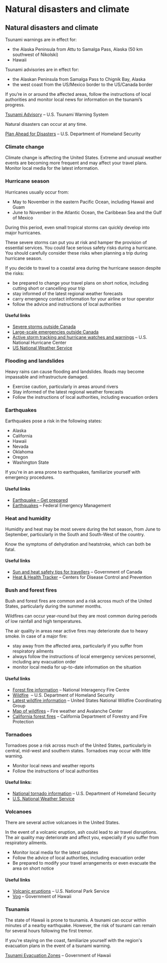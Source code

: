 # Natural disasters and climate

## Natural disasters and climate

Tsunami warnings are in effect for:

* the Alaska Peninsula from Attu to Samalga Pass, Alaska (50 km southwest of Nikolski)
* Hawaii

Tsunami advisories are in effect for:

* the Alaskan Peninsula from Samalga Pass to Chignik Bay, Alaska
* the west coast from the US/Mexico border to the US/Canada border

If you’re in or around the affected areas, follow the instructions of local authorities and monitor local news for information on the tsunami’s progress.

[Tsunami Advisory](http://www.tsunami.gov/) – U.S. Tsunami Warning System

Natural disasters can occur at any time.

[Plan Ahead for Disasters](https://www.ready.gov/) – U.S. Department of Homeland Security

### Climate change

Climate change is affecting the United States. Extreme and unusual weather events are becoming more frequent and may affect your travel plans. Monitor local media for the latest information.

### Hurricane season

Hurricanes usually occur from:

* May to November in the eastern Pacific Ocean, including Hawaii and Guam
* June to November in the Atlantic Ocean, the Caribbean Sea and the Gulf of Mexico

During this period, even small tropical storms can quickly develop into major hurricanes.

These severe storms can put you at risk and hamper the provision of essential services. You could face serious safety risks during a hurricane. You should carefully consider these risks when planning a trip during hurricane season.

If you decide to travel to a coastal area during the hurricane season despite the risks:

* be prepared to change your travel plans on short notice, including cutting short or cancelling your trip
* stay informed of the latest regional weather forecasts
* carry emergency contact information for your airline or tour operator
* follow the advice and instructions of local authorities

#### Useful links

* [Severe storms outside Canada](https://travel.gc.ca/travelling/health-safety/hurricanes-typhoons-cyclones-monsoons)
* [Large-scale emergencies outside Canada](https://travel.gc.ca/assistance/emergency-info/large-scale-emergencies-abroad)
* [Active storm tracking and hurricane watches and warnings](https://www.nhc.noaa.gov/) – U.S. National Hurricane Center
* [US National Weather Service](https://www.weather.gov/)

### Flooding and landslides

Heavy rains can cause flooding and landslides. Roads may become impassable and infrastructure damaged.

* Exercise caution, particularly in areas around rivers
* Stay informed of the latest regional weather forecasts
* Follow the instructions of local authorities, including evacuation orders

### Earthquakes

Earthquakes pose a risk in the following states:

* Alaska
* California
* Hawaii
* Nevada
* Oklahoma
* Oregon
* Washington State

If you're in an area prone to earthquakes, familiarize yourself with emergency procedures.

#### Useful links

* [Earthquake – Get prepared](https://www.getprepared.gc.ca/cnt/hzd/rthqks-en.aspx)
* [Earthquakes](http://www.ready.gov/earthquakes) – Federal Emergency Management

### Heat and humidity

Humidity and heat may be most severe during the hot season, from June to September, particularly in the South and South-West of the country.

Know the symptoms of dehydration and heatstroke, which can both be fatal.

#### Useful links

* [Sun and heat safety tips for travellers](https://travel.gc.ca/travelling/health-safety/sun-tips) – Government of Canada
* [Heat & Health Tracker](https://ephtracking.cdc.gov/Applications/heatTracker/) – Centers for Disease Control and Prevention

### Bush and forest fires

Bush and forest fires are common and a risk across much of the United States, particularly during the summer months.

Wildfires can occur year-round but they are most common during periods of low rainfall and high temperatures.

The air quality in areas near active fires may deteriorate due to heavy smoke. In case of a major fire:

* stay away from the affected area, particularly if you suffer from respiratory ailments
* always follow the instructions of local emergency services personnel, including any evacuation order
* monitor local media for up-to-date information on the situation

#### Useful links

* [Forest fire information](https://www.nifc.gov/fire-information) – National Interagency Fire Centre
* [Wildfire](https://www.ready.gov/wildfires)  – U.S. Department of Homeland Security
* [Latest wildfire information](https://inciweb.wildfire.gov/accessible-view) – United States National Wildfire Coordinating Group
* [Map of wildfires](https://www.fireweatheravalanche.org/fire/) – Fire weather and Avalanche Center
* [California forest fires](https://www.fire.ca.gov/) – California Department of Forestry and Fire Protection

### Tornadoes

Tornadoes pose a risk across much of the United States, particularly in central, mid-west and southern states. Tornadoes may occur with little warning.

* Monitor local news and weather reports
* Follow the instructions of local authorities

#### Useful links:

* [National tornado information](https://www.ready.gov/tornadoes) – U.S. Department of Homeland Security
* [U.S. National Weather Service](https://www.weather.gov/)

### Volcanoes

There are several active volcanoes in the United States.

In the event of a volcanic eruption, ash could lead to air travel disruptions. The air quality may deteriorate and affect you, especially if you suffer from respiratory ailments.

* Monitor local media for the latest updates
* Follow the advice of local authorities, including evacuation order
* Be prepared to modify your travel arrangements or even evacuate the area on short notice

#### Useful links

* [Volcanic eruptions](https://www.nps.gov/havo/planyourvisit/lava2.htm) – U.S. National Park Service
* [Vog](http://www.hiso2index.info/) – Government of Hawaii

### Tsunamis

The state of Hawaii is prone to tsunamis. A tsunami can occur within minutes of a nearby earthquake. However, the risk of tsunami can remain for several hours following the first tremor.

If you're staying on the coast, familiarize yourself with the region's evacuation plans in the event of a tsunami warning.

[Tsunami Evacuation Zones](http://dod.hawaii.gov/hiema/public-resources/tsunami-evacuation-zone/) – Government of Hawaii